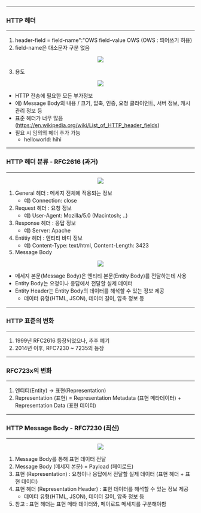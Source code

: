 -----
### HTTP 헤더
-----
1. header-field = field-name":"OWS field-value OWS (OWS : 띄어쓰기 허용)
2. field-name은 대소문자 구분 없음
<div align="center">
<img src="https://github.com/sooyounghan/Data-Structure/assets/34672301/3ce692d1-0c7a-4bf3-b564-491c89a7a718">
</div>

3. 용도
<div align="center">
<img src="https://github.com/sooyounghan/Data-Structure/assets/34672301/1215b02f-b832-49ec-8177-ede7495f3475">
</div>

   - HTTP 전송에 필요한 모든 부가정보
   - 예) Message Body의 내용 / 크기, 압축, 인증, 요청 클라이언트, 서버 정보, 캐시 관리 정보 등
   - 표준 헤더가 너무 많음 (https://en.wikipedia.org/wiki/List_of_HTTP_header_ﬁelds)
   - 필요 시 임의의 헤더 추가 가능
     + helloworld: hihi
    
-----
### HTTP 헤더 분류 - RFC2616 (과거)
-----
<div align="center">
<img src="https://github.com/sooyounghan/Data-Structure/assets/34672301/ac55f731-27bb-42ff-bb2e-9ceafa4a3ea5">
</div>

1. General 헤더 : 메세지 전체에 적용되는 정보
   - 예) Connection: close
2. Request 헤더 : 요청 정보
   - 예) User-Agent: Mozilla/5.0 (Macintosh; ..)
3. Response 헤더 : 응답 정보
   - 예) Server: Apache
4. Entitiy 헤더 : 엔티티 바디 정보
   - 예) Content-Type: text/html, Content-Length: 3423
5. Message Body
<div align="center">
<img src="https://github.com/sooyounghan/Data-Structure/assets/34672301/e267baa3-cfd0-4ffc-a0d1-3f58c5e1395a">
</div>

  - 메세지 본문(Message Body)은 엔티티 본문(Entity Body)를 전달하는데 사용
  - Entity Body는 요청이나 응답에서 전달할 실제 데이터
  - Entity Header는 Entity Body의 데이터를 해석할 수 있는 정보 제공
    + 데이터 유형(HTML, JSON), 데이터 길이, 압축 정보 등

-----
### HTTP 표준의 변화
-----
1. 1999년 RFC2616 등장되었으나, 추후 폐기
2. 2014년 이후, RFC7230 ~ 7235의 등장

-----
### RFC723x의 변화
-----
1. 엔티티(Entity) → 표현(Representation)
2. Representation (표현) = Representation Metadata (표현 메타데이터) + Representation Data (표현 데이터)

-----
### HTTP Message Body - RFC7230 (최신)
-----
<div align="center">
<img src="https://github.com/sooyounghan/Data-Structure/assets/34672301/45a8d638-75df-4f42-b621-1f25f37735f8">
</div>

1. Message Body를 통해 표현 데이터 전달
2. Message Body (메세지 본문) = Payload (페이로드)
3. 표현 (Representation) : 요청이나 응답에서 전달할 실제 데이터 (표현 헤더 + 표현 데이터)
4. 표현 헤더 (Representation Header) : 표현 데이터를 해석할 수 있는 정보 제공
   - 데이터 유형(HTML, JSON), 데이터 길이, 압축 정보 등
5. 참고 : 표현 헤더는 표현 메타 데이터와, 페이로드 메세지를 구분해야함
